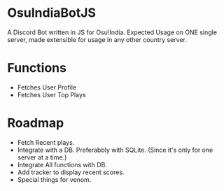 # OsuIndiaBotJS
A Discord Bot written in JS for Osu!India. Expected Usage on ONE single server, made extensible for usage in any other country server.

# Functions
- Fetches User Profile
- Fetches User Top Plays

# Roadmap
- Fetch Recent plays.
- Integrate with a DB. Preferabbly with SQLite. (Since it's only for one server at a time.)
- Integrate All functions with DB. 
- Add tracker to display recent scores.
- Special things for venom.


